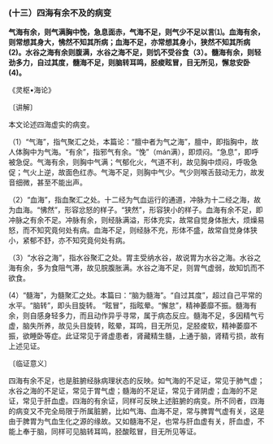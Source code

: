### (十三）四海有余不及的病变

**气海有余，则气满胸中悗，急息面赤，气海不足，则气少不足以言⑴。血海有余，则常想其身大，怫然不知其所病；血海不足，亦常想其身小，狭然不知其所病(2)。水谷之海有余则腹满，水谷之海不足，则饥不受谷食（3）。髓海有余，则轻劲多力，自过其度，髓海不足，则脑转耳鸣，胫痠眩冒，目无所见，懈怠安卧(4)。**

​《灵枢•海论》

〔讲解〕

本文论述四海虚实的病变。

（1）“气海”，指气聚汇之处，本篇论：“膻中者为气之海”，膻中，即指胸中，故人体胸中为气海。“有余”，指邪气有余。“悗”（mán满），即烦闷。“急息”，即呼被急促。气海有余，则胸中气满；气郁化火，气道不利，故见胸中烦闷，呼吸急促；气火上逆，故面色红赤。气海不足，则胸中气少。气少则喉舌鼓动无力，故发音细微，甚至不能出声。

（2）“血海”，指血聚汇之处。十二经为气血运行的通道，冲脉为十二经之海，故为血海。“怫然”，形容忿怒的样子。“狭然”，形容狭小的样子。血海有余不足，即冲脉之有余不足。冲脉有余，则经脉满溢，形体充实，故常自觉身体胀大，烦燥易怒，而不知究竟何处有病。血海不足，则经脉不充，形体不盛，故常自觉身体狭小，紧郁不舒，亦不知究竟何处有病。

（3）“水谷之海”，指水谷聚汇之处。胃主受纳水谷，故说胃为水谷之海。水谷之海有余，多为食阻气滞，故见脘腹胀满。水谷之海不足，则胃气虚弱，故知饥而不欲食。

(4）“髓海”，为髓聚汇之处。本篇曰：“脑为髓海”。“自过其度”，超过自己平常的水平。“脑转”，即头目旋转。
“眩冒”，指眩晕。“懈怠”，精神萎靡不振。髓海有余，则自感身轻多力，而且动作异乎寻常，属于病态反应。髓海不足，多因精气亏虚，脑失所养，故见头目旋转，眩晕，耳鸣，目无所见，足胫痠软，精神萎靡不振，欲睡卧等症。此证常见于肾虚患者，肾藏精生髓，上通于脑，肾精亏损，故有上述见证。

〔临证意义〕

四海有余不足，也是脏腑经脉病理状态的反映。如气海的不足证，常见于肺气虚；水谷之海的不足证，常见于胃气虚；髓海的不足证，常见于肾阴虚；血海的不足证，常见于肝血虚。四海的有余证，同样可反映上述脏腑的病变。所不同者，四海的病变又不完全局限于所属脏腑，比如气海、血海不足，常与脾胃气虚有关，这是由于脾胃为气血生化之源的缘故。又如髓海不足，也常与肝血虚有关，肝血虚，不能上奉于脑，同样可见脑转耳鸣，胫酸眩冒，目无所见等证。

